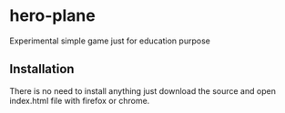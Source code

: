 # hero-plane
Experimental simple game just for education purpose

## Installation
There is no need to install anything just download the source and open index.html
file with firefox or chrome.
